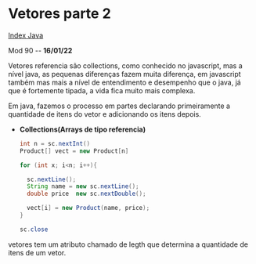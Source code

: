 # Vetores parte 2
[Index Java](Index%20Java.md)

Mod 90 -- **16/01/22**

Vetores referencia são collections, como conhecido no javascript, mas a nível java, as pequenas diferenças fazem muita diferença, em javascript também mas mais a nível de entendimento e desempenho que o java, já que é fortemente tipada, a vida fica muito mais complexa.

Em java, fazemos o processo em partes declarando primeiramente a quantidade de itens do vetor e adicionando os itens depois.

* **Collections(Arrays de tipo referencia)**

  ~~~java
  int n = sc.nextInt()
  Product[] vect = new Product[n] 

  for (int x; i<n; i++){

    sc.nextLine();
    String name = new sc.nextLine();
    double price  new sc.nextDouble();

    vect[i] = new Product(name, price);
  }

  sc.close
  ~~~

vetores tem um atributo chamado de legth que determina a quantidade de itens de um vetor.
